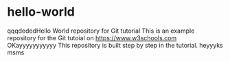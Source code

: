 # hello-world
qqqdededHello World repository for Git tutorial
This is an example repository for the Git tutoial on https://www.w3schools.com
OKayyyyyyyyyyy
This repository is built step by step in the tutorial. heyyyks  msms

